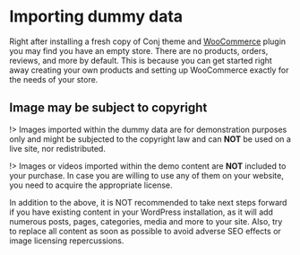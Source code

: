 # Importing dummy data 

Right after installing a fresh copy of Conj theme and [WooCommerce](https://wordpress.org/plugins/woocommerce/) plugin you may find you have an empty store. There are no products, orders, reviews, and more by default. This is because you can get started right away creating your own products and setting up WooCommerce exactly for the needs of your store.

## Image may be subject to copyright

!> Images imported within the dummy data are for demonstration purposes only and might be subjected to the copyright law and can **NOT** be used on a live site, nor redistributed.

!> Images or videos imported within the demo content are **NOT** included to your purchase. In case you are willing to use any of them on your website, you need to acquire the appropriate license.

In addition to the above, it is NOT recommended to take next steps forward if you have existing content in your WordPress installation, as it will add numerous posts, pages, categories, media and more to your site.
Also, try to replace all content as soon as possible to avoid adverse SEO effects or image licensing repercussions.
